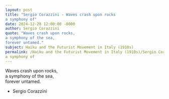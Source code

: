 ```yaml
---
layout: post
title: "Sergio Corazzini - Waves crash upon rocks  
a symphony of"
date: 2024-12-28 12:00:00 -0000
author: Sergio Corazzini
quote: "Waves crash upon rocks,  
a symphony of the sea,  
forever untamed."
subject: Haiku and the Futurist Movement in Italy (1910s)
permalink: /Haiku and the Futurist Movement in Italy (1910s)/Sergio Corazzini/Sergio Corazzini - Waves crash upon rocks  
a symphony of
---
```


Waves crash upon rocks,  
a symphony of the sea,  
forever untamed.

- Sergio Corazzini
